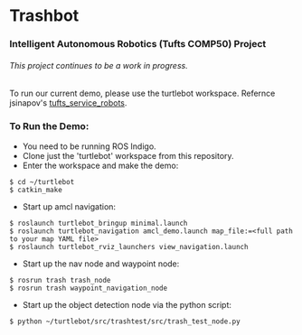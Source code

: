# Trashbot
### Intelligent Autonomous Robotics (Tufts COMP50) Project

###### This project continues to be a work in progress.
To run our current demo, please use the turtlebot workspace. Refernce jsinapov's
[tufts_service_robots](https://github.com/jsinapov/tufts_service_robots "tufts_service_robots").

### To Run the Demo:

 * You need to be running ROS Indigo.
 * Clone just the 'turtlebot' workspace from this repository.
 * Enter the workspace and make the demo:
 ```
 $ cd ~/turtlebot
 $ catkin_make
 ```
 * Start up amcl navigation:

``` $ roslaunch turtlebot_bringup minimal.launch
$ roslaunch turtlebot_bringup minimal.launch
$ roslaunch turtlebot_navigation amcl_demo.launch map_file:=<full path to your map YAML file>
$ roslaunch turtlebot_rviz_launchers view_navigation.launch
```
* Start up the nav node and waypoint node:
```
$ rosrun trash trash_node
$ rosrun trash waypoint_navigation_node
```

* Start up the object detection node via the python script:

```
$ python ~/turtlebot/src/trashtest/src/trash_test_node.py
```




